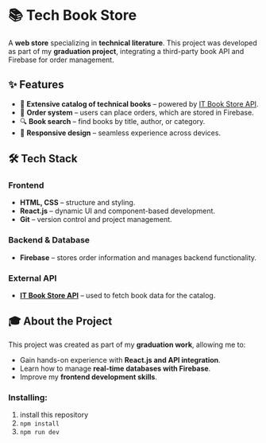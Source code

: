 # 📚 Tech Book Store  

A **web store** specializing in **technical literature**. This project was developed as part of my **graduation project**, integrating a third-party book API and Firebase for order management.  

## ✨ Features  

- 📖 **Extensive catalog of technical books** – powered by [IT Book Store API](https://api.itbook.store).  
- 🛒 **Order system** – users can place orders, which are stored in Firebase.  
- 🔍 **Book search** – find books by title, author, or category.  
- 🎨 **Responsive design** – seamless experience across devices.  

## 🛠 Tech Stack  

### **Frontend**  
- **HTML, CSS** – structure and styling.  
- **React.js** – dynamic UI and component-based development.  
- **Git** – version control and project management.  

### **Backend & Database**  
- **Firebase** – stores order information and manages backend functionality.  

### **External API**  
- **[IT Book Store API](https://api.itbook.store)** – used to fetch book data for the catalog.  

## 🎓 About the Project  

This project was created as part of my **graduation work**, allowing me to:  
- Gain hands-on experience with **React.js and API integration**.  
- Learn how to manage **real-time databases with Firebase**.  
- Improve my **frontend development skills**.  

### Installing:
1. install this repository
2. <code>npm install</code>
3. <code>npm run dev </code>

